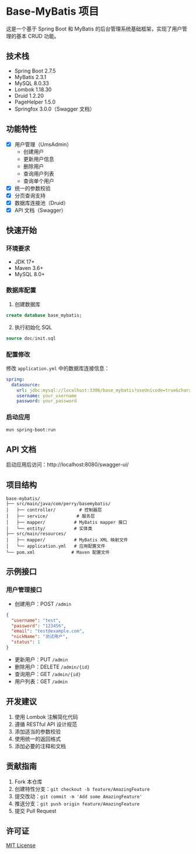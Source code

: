 # Base-MyBatis 项目

这是一个基于 Spring Boot 和 MyBatis 的后台管理系统基础框架，实现了用户管理的基本 CRUD 功能。

## 技术栈

- Spring Boot 2.7.5
- MyBatis 2.3.1
- MySQL 8.0.33
- Lombok 1.18.30
- Druid 1.2.20
- PageHelper 1.5.0
- Springfox 3.0.0（Swagger 文档）

## 功能特性

- [x] 用户管理（UmsAdmin）
  - 创建用户
  - 更新用户信息
  - 删除用户
  - 查询用户列表
  - 查询单个用户
- [x] 统一的参数校验
- [x] 分页查询支持
- [x] 数据库连接池（Druid）
- [x] API 文档（Swagger）

## 快速开始

### 环境要求

- JDK 17+
- Maven 3.6+
- MySQL 8.0+

### 数据库配置

1. 创建数据库
```sql
create database base_mybatis;
```

2. 执行初始化 SQL
```sql
source doc/init.sql
```

### 配置修改

修改 `application.yml` 中的数据库连接信息：

```yaml
spring:
  datasource:
    url: jdbc:mysql://localhost:3306/base_mybatis?useUnicode=true&characterEncoding=utf-8&serverTimezone=Asia/Shanghai
    username: your_username
    password: your_password
```

### 启动应用

```bash
mvn spring-boot:run
```

## API 文档

启动应用后访问：http://localhost:8080/swagger-ui/

## 项目结构

```
base-mybatis/
├── src/main/java/com/perry/basemybatis/
│   ├── controller/         # 控制器层
│   ├── service/           # 服务层
│   ├── mapper/           # MyBatis mapper 接口
│   └── entity/           # 实体类
├── src/main/resources/
│   ├── mapper/           # MyBatis XML 映射文件
│   └── application.yml   # 应用配置文件
└── pom.xml              # Maven 配置文件
```

## 示例接口

### 用户管理接口

- 创建用户：POST `/admin`
```json
{
  "username": "test",
  "password": "123456",
  "email": "test@example.com",
  "nickName": "测试用户",
  "status": 1
}
```

- 更新用户：PUT `/admin`
- 删除用户：DELETE `/admin/{id}`
- 查询用户：GET `/admin/{id}`
- 用户列表：GET `/admin`

## 开发建议

1. 使用 Lombok 注解简化代码
2. 遵循 RESTful API 设计规范
3. 添加适当的参数校验
4. 使用统一的返回格式
5. 添加必要的注释和文档

## 贡献指南

1. Fork 本仓库
2. 创建特性分支：`git checkout -b feature/AmazingFeature`
3. 提交改动：`git commit -m 'Add some AmazingFeature'`
4. 推送分支：`git push origin feature/AmazingFeature`
5. 提交 Pull Request

## 许可证

[MIT License](LICENSE)
